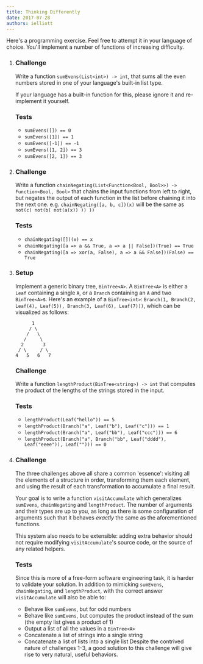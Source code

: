 ```yaml
---
title: Thinking Differently
date: 2017-07-28
authors: ielliott
---
```


Here's a programming exercise. Feel free to attempt it in your language of choice. You'll
implement a number of functions of increasing difficulty.

1.
   ### Challenge
   Write a function `sumEvens(List<int>) -> int`, that sums all the even numbers stored in
   one of your language's built-in list type.
   
   If your language has a built-in function for this, please ignore it and re-implement it
   yourself.
   
   ### Tests
   
   * `sumEvens([]) == 0`
   * `sumEvens([1]) == 1`
   * `sumEvens([-1]) == -1`
   * `sumEvens([1, 2]) == 3`
   * `sumEvens([2, 1]) == 3`
   
2.
   ### Challenge
   Write a function `chainNegating(List<Function<Bool, Bool>>) -> Function<Bool, Bool>` that 
   chains the input functions from left to right, but negates the output of each function in
   the list before chaining it into the next one. e.g.
   `chainNegating([a, b, c])(x)` will be the same as `not(c( not(b( not(a(x)) )) ))`
   
   ### Tests
   * `chainNegating([])(x) == x`
   * `chainNegating([a => a && True, a => a || False])(True) == True`
   * `chainNegating([a => xor(a, False), a => a && False])(False) == True`
   
3. 
   ### Setup
   Implement a generic binary tree, `BinTree<A>`. A `BinTree<A>` is either a `Leaf`
   containing a single `A`, or a `Branch` containing an `A` and two `BinTree<A>`s.
   Here's an example of a `BinTree<int>`: `Branch(1, Branch(2, Leaf(4), Leaf(5)), Branch(3, Leaf(6), Leaf(7)))`,
   which can be visualized as follows:
   ```
         1
        / \
       /   \
      /     \
     2       3
    / \     / \
   4   5   6   7 
   ```
   
   ### Challenge
   Write a function `lengthProduct(BinTree<string>) -> int` that computes the product
   of the lengths of the strings stored in the input.
  
   ### Tests
   * `lengthProduct(Leaf("hello")) == 5`
   * `lengthProduct(Branch("a", Leaf("b"), Leaf("c"))) == 1`
   * `lengthProduct(Branch("a", Leaf("bb"), Leaf("ccc"))) == 6`
   * `lengthProduct(Branch("a", Branch("bb", Leaf("dddd"), Leaf("eeee")), Leaf(""))) == 0`
     
4.
   ### Challenge
   The three challenges above all share a common 'essence': visiting all the elements of a
   structure in order, transforming them each element, and using the result of each transformation
   to accumulate a final result.
   
   Your goal is to write a function `visitAccumulate` which generalizes `sumEvens`, `chainNegating`
   and `lengthProduct`. The number of arguments and their types are up to you, as long as there
   is some configuration of arguments such that it behaves *exactly* the same as the
   aforementioned functions.

   This system also needs to be extensible: adding extra behavior should not require modifying
   `visitAccumulate`'s source code, or the source of any related helpers.
   
   ### Tests
   Since this is more of a free-form software engineering task, it is harder to validate your
   solution. In addition to mimicking `sumEvens`, `chainNegating`, and `lengthProduct`, with the
   correct answer `visitAccumulate` will also be able to:
   * Behave like `sumEvens`, but for odd numbers
   * Behave like `sumEvens`, but computes the product instead of the sum
     (the empty list gives a product of 1)
   * Output a list of all the values in a `BinTree<A>`
   * Concatenate a list of strings into a single string
   * Concatenate a list of lists into a single list
   Despite the contrived nature of challenges 1-3, a good solution to this challenge will give rise
   to very natural, useful behaviors.
